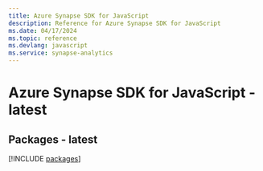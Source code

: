 ```yaml
---
title: Azure Synapse SDK for JavaScript
description: Reference for Azure Synapse SDK for JavaScript
ms.date: 04/17/2024
ms.topic: reference
ms.devlang: javascript
ms.service: synapse-analytics
---
```

# Azure Synapse SDK for JavaScript - latest
## Packages - latest
[!INCLUDE [packages](synapse-index.md)]